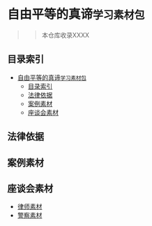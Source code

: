 
# 自由平等的真谛`学习素材包`


>>本仓库收录XXXX


## 目录索引
- [自由平等的真谛`学习素材包`](#自由平等的真谛学习素材包)
  - [目录索引](#目录索引)
  - [法律依据](#法律依据)
  - [案例素材](#案例素材)
  - [座谈会素材](#座谈会素材)

## 法律依据


## 案例素材



## 座谈会素材

- [律师素材]()
- [警察素材]()
